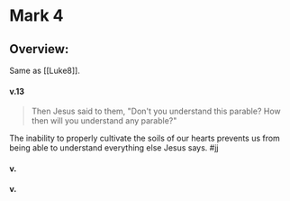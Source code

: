 # Mark 4

## Overview:
Same as [[Luke8]].


#### v.13
>Then Jesus said to them, "Don't you understand this parable? How then will you understand any parable?"

The inability to properly cultivate the soils of our hearts prevents us from being able to understand everything else Jesus says.
#jj 

#### v.
>

#### v.
>

